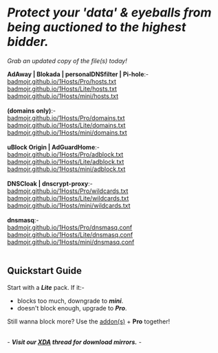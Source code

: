 # ***Protect your 'data' & eyeballs from being auctioned to the highest bidder.***<br>
*Grab an updated copy of the file(s) today!*<br>

**AdAway | Blokada | personalDNSfilter | Pi-hole**:-<br>
[badmojr.github.io/1Hosts/Pro/hosts.txt](https://badmojr.github.io/1Hosts/Pro/hosts.txt)<br>
[badmojr.github.io/1Hosts/Lite/hosts.txt](https://badmojr.github.io/1Hosts/Lite/hosts.txt)<br>
[badmojr.github.io/1Hosts/mini/hosts.txt](https://badmojr.github.io/1Hosts/mini/hosts.txt)<br>
<br>
**(domains only)**:-<br>
[badmojr.github.io/1Hosts/Pro/domains.txt](https://badmojr.github.io/1Hosts/Pro/domains.txt)<br>
[badmojr.github.io/1Hosts/Lite/domains.txt](https://badmojr.github.io/1Hosts/Lite/domains.txt)<br>
[badmojr.github.io/1Hosts/mini/domains.txt](https://badmojr.github.io/1Hosts/mini/domains.txt)<br>
<br>
**uBlock Origin | AdGuardHome**:-<br>
[badmojr.github.io/1Hosts/Pro/adblock.txt](https://badmojr.github.io/1Hosts/Pro/adblock.txt)<br>
[badmojr.github.io/1Hosts/Lite/adblock.txt](https://badmojr.github.io/1Hosts/Lite/adblock.txt)<br>
[badmojr.github.io/1Hosts/mini/adblock.txt](https://badmojr.github.io/1Hosts/mini/adblock.txt)<br>
<br>
**DNSCloak | dnscrypt-proxy**:-<br>
[badmojr.github.io/1Hosts/Pro/wildcards.txt](https://badmojr.github.io/1Hosts/Pro/wildcards.txt)<br>
[badmojr.github.io/1Hosts/Lite/wildcards.txt](https://badmojr.github.io/1Hosts/Lite/wildcards.txt)<br>
[badmojr.github.io/1Hosts/mini/wildcards.txt](https://badmojr.github.io/1Hosts/mini/wildcards.txt)<br>
<br>
**dnsmasq**:-<br>
[badmojr.github.io/1Hosts/Pro/dnsmasq.conf](https://badmojr.github.io/1Hosts/Pro/dnsmasq.conf)<br>
[badmojr.github.io/1Hosts/Lite/dnsmasq.conf](https://badmojr.github.io/1Hosts/Lite/dnsmasq.conf)<br>
[badmojr.github.io/1Hosts/mini/dnsmasq.conf](https://badmojr.github.io/1Hosts/mini/dnsmasq.conf)<br>
<br>

**Quickstart Guide**<br>
----------------
Start with a ***Lite*** pack. If it:-<br>
- blocks too much, downgrade to ***mini***.<br>
- doesn't block enough, upgrade to ***Pro***.<br>

Still wanna block more? Use the [addon(s)](https://github.com/badmojr/1Hosts/tree/master/Pro/xtra) + **Pro** together!<br>
<br>

\- _**Visit our [XDA](https://forum.xda-developers.com/t/one-to-block-them-all-1hosts.3713360/) thread for download mirrors.**_ \-
